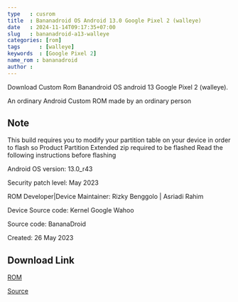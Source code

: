 ```yaml
---
type   : cusrom
title  : Bananadroid OS Android 13.0 Google Pixel 2 (walleye)
date   : 2024-11-14T09:17:35+07:00
slug   : bananadroid-a13-walleye
categories: [rom]
tags      : [walleye]
keywords  : [Google Pixel 2]
name_rom : bananadroid
author :
---
```


Download Custom Rom Banandroid OS android 13 Google Pixel 2 (walleye).

An ordinary Android Custom ROM made by an ordinary person

## Note
This build requires you to modify your partition table on your device in order to flash so Product Partition Extended zip required to be flashed Read the following instructions before flashing

Android OS version: 13.0_r43

Security patch level: May 2023

ROM Developer|Device Maintainer: Rizky Benggolo | Asriadi Rahim

Device Source code: Kernel Google Wahoo

Source code: BananaDroid

Created: 26 May 2023

## Download Link
[ROM](https://sourceforge.net/projects/bananadroid/files/walleye/)

[Source](https://xdaforums.com/t/rom-13-0-walleye-bananadroid-official.4599229/)

